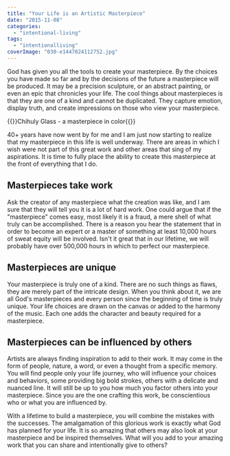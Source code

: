 ```yaml
---
title: "Your Life is an Artistic Masterpiece"
date: "2015-11-08"
categories: 
  - "intentional-living"
tags: 
  - "intentionalliving"
coverImage: "030-e1447024112752.jpg"
---
```


God has given you all the tools to create your masterpiece. By the choices you have made so far and by the decisions of the future a masterpiece will be produced. It may be a precision sculpture, or an abstract painting, or even an epic that chronicles your life. The cool things about masterpieces is that they are one of a kind and cannot be duplicated. They capture emotion, display truth, and create impressions on those who view your masterpiece.

{{<featuredimage class="inline-feature-image">}}Chihuly Glass - a masterpiece in color{{</featuredimage>}}

40+ years have now went by for me and I am just now starting to realize that my masterpiece in this life is well underway. There are areas in which I wish were not part of this great work and other areas that sing of my aspirations. It is time to fully place the ability to create this masterpiece at the front of everything that I do.

## Masterpieces take work

Ask the creator of any masterpiece what the creation was like, and I am sure that they will tell you it is a lot of hard work. One could argue that if the "masterpiece" comes easy, most likely it is a fraud, a mere shell of what truly can be accomplished. There is a reason you hear the statement that in order to become an expert or a master of something at least 10,000 hours of sweat equity will be involved. Isn't it great that in our lifetime, we will probably have over 500,000 hours in which to perfect our masterpiece.

## Masterpieces are unique

Your masterpiece is truly one of a kind. There are no such things as flaws, they are merely part of the intricate design. When you think about it, we are all God's masterpieces and every person since the beginning of time is truly unique. Your life choices are drawn on the canvas or added to the harmony of the music. Each one adds the character and beauty required for a masterpiece.

## Masterpieces can be influenced by others

Artists are always finding inspiration to add to their work. It may come in the form of people, nature, a word, or even a thought from a specific memory. You will find people only your life journey, who will influence your choices and behaviors, some providing big bold strokes, others with a delicate and nuanced line. It will still be up to you how much you factor others into your masterpiece. Since you are the one crafting this work, be conscientious who or what you are influenced by.

With a lifetime to build a masterpiece, you will combine the mistakes with the successes. The amalgamation of this glorious work is exactly what God has planned for your life. It is so amazing that others may also look at your masterpiece and be inspired themselves. What will you add to your amazing work that you can share and intentionally give to others?
